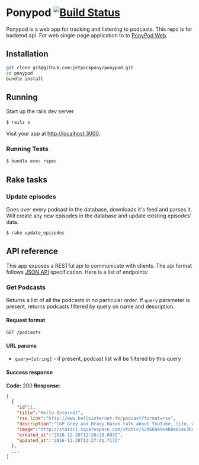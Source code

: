 # Ponypod [![Build Status](https://travis-ci.org/jetpackpony/ponypod.svg?branch=master)](https://travis-ci.org/jetpackpony/ponypod)

Ponypod is a web app for tracking and listening to podcasts. This repo is for backend api. For web single-page application to to [PonyPod Web](https://github.com/jetpackpony/ponypod-web "PonyPod Web").

## Installation
```bash
git clone git@github.com:jetpackpony/ponypod.git
cd ponypod
bundle install
```
## Running
Start up the rails dev server
```bash
$ rails s
```
Visit your app at [http://localhost:3000](http://localhost:3000).

### Running Tests
```bash
$ bundle exec rspec
```

## Rake tasks
### Update episodes
Goes over every podcast in the database, downloads it's feed and parses it. Will create any new episodes in the database and update existing episodes' data.
```bash
$ rake update_episodes
```

## API reference
This app exposes a RESTful api to communicate with clients. The api format follows [JSON API](http://jsonapi.org/format/ "JSON API") specification. Here is a list of endpoints:
### Get Podcasts
Returns a list of all the podcasts in no particular order. If `query` parameter is present, returns podcasts filtered by query on name and description.
#### Request format
`GET /podcasts`
#### URL params
* `query=[string]` - if present, podcast list will be filtered by this query
#### Success response
**Code:** 200
**Response:**
```json
[
  {
    "id":1,
    "title":"Hello Internet",
    "rss_link":"http://www.hellointernet.fm/podcast?format=rss",
    "description":"CGP Grey and Brady Haran talk about YouTube, life, work, whatever.",
    "image":"http://static1.squarespace.com/static/52d66949e4b0a8cec3bcdd46/t/52ebf67fe4b0f4af2a4502d8/1391195777839/1500w/Hello+Internet.003.png",
    "created_at":"2016-12-28T12:26:28.683Z",
    "updated_at":"2016-12-28T12:27:41.717Z"
  },
  ...
]
```
